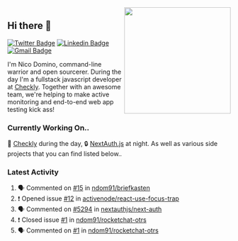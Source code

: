 <img align="right" src="https://user-images.githubusercontent.com/7415984/172472491-91b16eac-fa22-4ecf-92df-d687139fd1f9.gif" width="240" />

## Hi there 👋

[![Twitter Badge](https://img.shields.io/badge/-@ndom91-1ca0f1?style=flat-square&labelColor=1ca0f1&logo=twitter&logoColor=white&link=https://twitter.com/ndom91)](https://twitter.com/ndom91) [![Linkedin Badge](https://img.shields.io/badge/-ndom91-blue?style=flat-square&logo=Linkedin&logoColor=white&link=https://www.linkedin.com/in/ndom91/)](https://www.linkedin.com/in/ndom91/) [![Gmail Badge](https://img.shields.io/badge/-yo@ndo.dev-c14438?style=flat-square&logo=mail.ru&logoColor=white&link=mailto:yo@ndo.dev)](mailto:yo@ndo.dev)

I'm Nico Domino, command-line warrior and open sourcerer. During the day I'm a fullstack javascript developer at [Checkly](https://checklyhq.com). Together with an awesome team, we're helping to make active monitoring and end-to-end web app testing kick ass!

### Currently Working On..

🦝 [Checkly](https://checklyhq.com) during the day, 🔒 [NextAuth.js](https://github.com/nextauthjs/next-auth) at night. As well as various side projects that you can find listed below..

<!--START_SECTION_PROFILE_VIEWS:readme-info-->
<!--END_SECTION_PROFILE_VIEWS:readme-info-->

<!--START_SECTION_DAILY_COMMIT:readme-info-->
<!--END_SECTION_DAILY_COMMIT:readme-info-->

<!--START_SECTION_WEEKLY_COMMIT:readme-info-->
<!--END_SECTION_WEEKLY_COMMIT:readme-info-->

### Latest Activity

<!--START_SECTION:activity-->
1. 🗣 Commented on [#15](https://github.com/ndom91/briefkasten/issues/15) in [ndom91/briefkasten](https://github.com/ndom91/briefkasten)
2. ❗️ Opened issue [#12](https://github.com/activenode/react-use-focus-trap/issues/12) in [activenode/react-use-focus-trap](https://github.com/activenode/react-use-focus-trap)
3. 🗣 Commented on [#5294](https://github.com/nextauthjs/next-auth/issues/5294) in [nextauthjs/next-auth](https://github.com/nextauthjs/next-auth)
4. ❗️ Closed issue [#1](https://github.com/ndom91/rocketchat-otrs/issues/1) in [ndom91/rocketchat-otrs](https://github.com/ndom91/rocketchat-otrs)
5. 🗣 Commented on [#1](https://github.com/ndom91/rocketchat-otrs/issues/1) in [ndom91/rocketchat-otrs](https://github.com/ndom91/rocketchat-otrs)
<!--END_SECTION:activity-->
